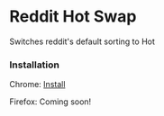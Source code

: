 # Reddit Hot Swap
Switches reddit's default sorting to Hot

### Installation
Chrome: [Install](https://chrome.google.com/webstore/detail/reddit-hot-swap/nhggeeacdgnhfjnmchohgibighloaipd)

Firefox: Coming soon!
